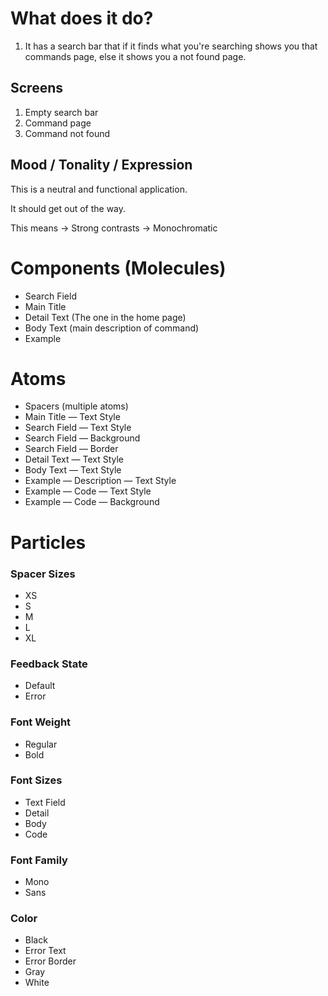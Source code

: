 # What does it do?

1. It has a search bar that if it finds what you're searching shows you that
   commands page, else it shows you a not found page.

## Screens

1. Empty search bar
2. Command page
3. Command not found

## Mood / Tonality / Expression

This is a neutral and functional application.

It should get out of the way.

This means
-> Strong contrasts
-> Monochromatic

# Components (Molecules)

* Search Field
* Main Title
* Detail Text (The one in the home page)
* Body Text (main description of command)
* Example

# Atoms

* Spacers (multiple atoms)
* Main Title — Text Style
* Search Field — Text Style
* Search Field — Background
* Search Field — Border
* Detail Text — Text Style
* Body Text — Text Style
* Example — Description — Text Style
* Example — Code — Text Style
* Example — Code — Background

# Particles

### Spacer Sizes

* XS
* S
* M
* L
* XL

### Feedback State

* Default
* Error

### Font Weight

* Regular
* Bold

### Font Sizes

* Text Field
* Detail
* Body
* Code

### Font Family

* Mono
* Sans

### Color

* Black
* Error Text
* Error Border
* Gray
* White
